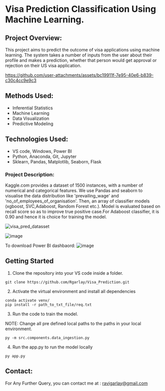 # Visa Prediction Classification Using Machine Learning.

## Project Overview:

This project aims to predict the outcome of visa applications using machine learning. The system takes a number of inputs from the user about their profile and makes a prediction, whether that person would get approval or rejection on their US visa application.

https://github.com/user-attachments/assets/bc19911f-7e95-40e6-b839-c30c4cc9e9c3


## Methods Used:

- Inferential Statistics
- Machine Learning
- Data Visualization
- Predictive Modeling


## Technologies Used: 
- VS code, Windows, Power BI
- Python, Anaconda, Git, Jupyter
- Sklearn, Pandas, Matplotlib, Seaborn, Flask

### Project Description:
Kaggle.com provides a dataset of 1500 instances, with a number of numerical and categorical features. We use Pandas and seaborn to visualise the data distribution like 'prevailing_wage' and 'no_of_employees_of_organisation'. Then, an array of classifier models (xgboost, SVC,Adaboost, Random Forest etc.). Model is evaluated based on recall score so as to improve true positive case.For Adaboost classifier, it is 0.90 and hence it is choice for training the model. 

![visa_pred_datasset](https://github.com/user-attachments/assets/36f79f48-0fd4-488b-9400-81b556c9e698)

![image](https://github.com/user-attachments/assets/53b2f971-e488-4a83-81e6-a0fb8fde57bd)

To download Power BI dashbaord: ![image](https://github.com/user-attachments/assets/6f9b6218-abe5-4ade-b14a-c12f1ac872c2)


## Getting Started 

1. Clone the repository into your VS code inside a folder.
```
git clone https://github.com/Rgarlay/Visa_Prediction.git
```
2. Activate the virtual environment and install all dependencies
```
conda activate venv/
pip install -r path_to_txt_file/req.txt 
```
3. Run the code to train the model.
   
NOTE: Change all pre defined local paths to the paths in your local environment.

```
py -m src.components.data_ingestion.py
```
4. Run the app.py to run the model locally
```
py app.py
```


## Contact:
For Any Further Query, you can contact me at : ravigarlay@gmail.com






